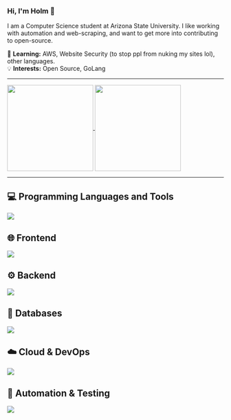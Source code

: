 ### Hi, I'm Holm 👋
I am a Computer Science student at Arizona State University. I like working with automation and web-scraping, and want to get more into contributing to open-source.

🌱 **Learning:** AWS, Website Security (to stop ppl from nuking my sites lol), other languages.
</br>
💡 **Interests:** Open Source, GoLang

  ----

  <!-- Stats Cards -->
  <div>
<a href="https://github.com/anuraghazra/github-readme-stats">
  <img height=200 align="center" 
       src="https://github-readme-stats.vercel.app/api?username=Hololm&show_icons=true&theme=radical&bg_color=00000000&border_color=30363D&card_width=450" />
</a>
<a href="https://github.com/anuraghazra/github-readme-stats">
  <img height=200 align="center" 
       src="https://github-readme-stats.vercel.app/api/top-langs/?username=Hololm&layout=compact&theme=radical&bg_color=00000000&border_color=30363D&card_width=300&hide=jupyter%20notebook" />
</a>
  </div>

----

## 💻 Programming Languages and Tools
<div>
  <img src="https://skillicons.dev/icons?i=py,ts,js,java,vscode,pycharm,eclipse&theme=dark&perline=8" />
</div>

## 🌐 Frontend
<div>
  <img src="https://skillicons.dev/icons?i=react,vue,next,nuxtjs,tailwind,vite,html,css&theme=dark&perline=8" />
</div>

## ⚙️ Backend
<div>
  <img src="https://skillicons.dev/icons?i=nodejs,express,fastapi,flask,bun&theme=dark&perline=8" />
</div>

## 📄 Databases
<div>
  <img src="https://skillicons.dev/icons?i=mongodb,postgresql,sqlite,redis&theme=dark&perline=8" />
</div>

## ☁️ Cloud & DevOps
<div>
  <img src="https://skillicons.dev/icons?i=aws,docker,kubernetes,gcp,vercel,git&theme=dark&perline=8" />
</div>

## 🔧 Automation & Testing
<div>
  <img src="https://skillicons.dev/icons?i=selenium,postman&theme=dark&perline=8" />
</div>
